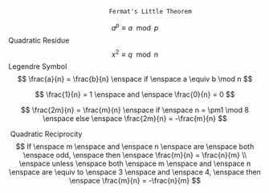 								Fermat's Little Theorem
$$
a^p \equiv a \mod p
$$
​																	 Quadratic Residue
$$
x^2 \equiv q \mod n
$$
​																	 Legendre Symbol
$$
\frac{a}{n} = \frac{b}{n} \enspace if \enspace a \equiv b \mod n
$$

$$
\frac{1}{n} = 1 \enspace and \enspace \frac{0}{n} = 0
$$

$$
\frac{2m}{n} = \frac{m}{n} \enspace if \enspace n = \pm1 \mod 8 \enspace else \enspace \frac{2m}{n} = -\frac{m}{n}
$$

​																	Quadratic Reciprocity
$$
If \enspace m \enspace and \enspace n \enspace are \enspace both \enspace odd, \enspace then \enspace \frac{m}{n} = \frac{n}{m} \\ \enspace unless \enspace both \enspace m \enspace and \enspace n \enspace are \equiv to \enspace 3 \enspace and \enspace 4, \enspace then \enspace \frac{m}{n} = -\frac{n}{m}
$$
